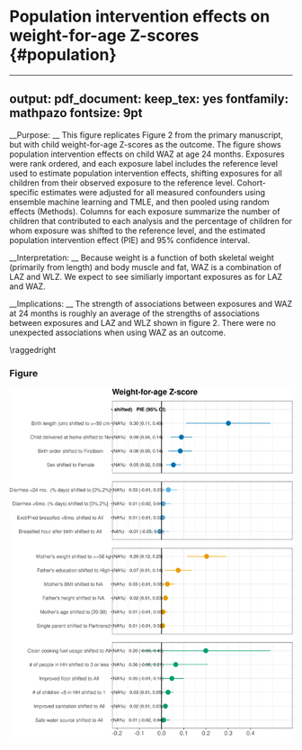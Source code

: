 # Population intervention effects on weight-for-age Z-scores {#population}

---
output:
  pdf_document:
    keep_tex: yes
fontfamily: mathpazo
fontsize: 9pt
---

__Purpose: __ This figure replicates Figure 2 from the primary manuscript, but with child weight-for-age Z-scores as the outcome. The figure shows population intervention effects on child WAZ at age 24 months. Exposures were rank ordered, and each exposure label includes the reference level used to estimate population intervention effects, shifting exposures for all children from their observed exposure to the reference level. Cohort-specific estimates were adjusted for all measured confounders using ensemble machine learning and TMLE, and then pooled using random effects (Methods). Columns for each exposure summarize the number of children that contributed to each analysis and the percentage of children for whom exposure was shifted to the reference level, and the estimated population intervention effect (PIE) and 95% confidence interval.

__Interpretation: __ Because weight is a function of both skeletal weight (primarily from length) and body muscle and fat, WAZ is a combination of LAZ and WLZ. We expect to see similiarly important exposures as for LAZ and WAZ.

__Implications: __ The strength of associations between exposures and WAZ at 24 months is roughly an average of the strengths of associations between exposures and LAZ and WLZ shown in figure 2. There were no unexpected associations when using WAZ as an outcome.

\raggedright




### Figure

![](figures//risk-factor/fig-PAR-waz.png)<!-- -->
